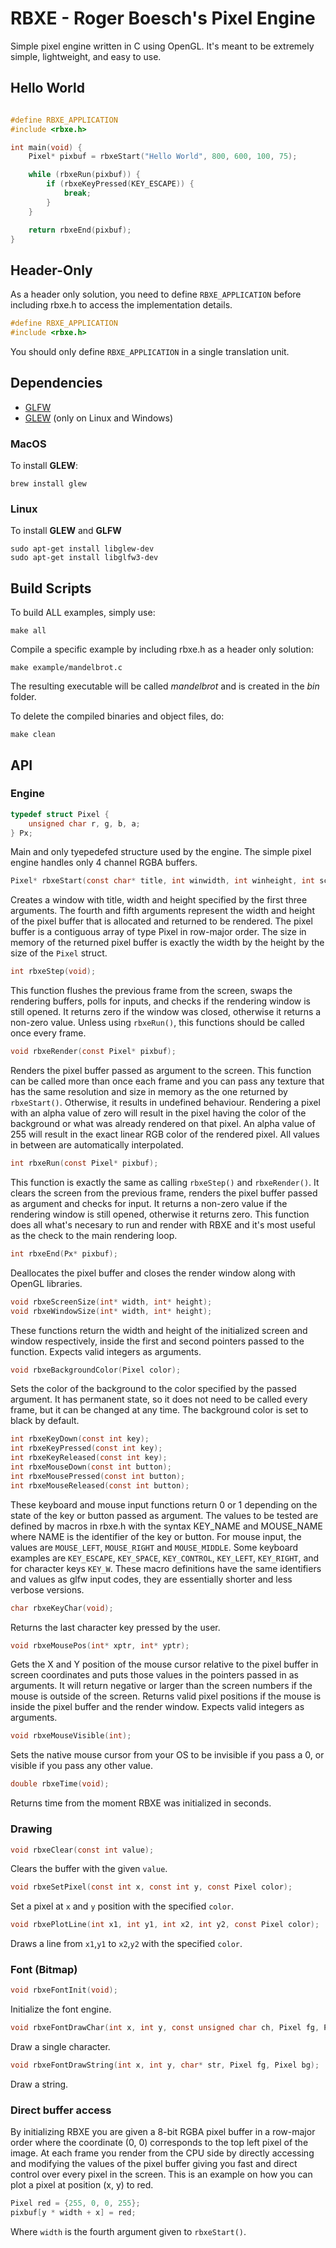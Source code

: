 # RBXE - Roger Boesch's Pixel Engine

Simple pixel engine written in C using OpenGL. It's meant
to be extremely simple, lightweight, and easy to use.


## Hello World
```C

#define RBXE_APPLICATION
#include <rbxe.h>

int main(void) {
    Pixel* pixbuf = rbxeStart("Hello World", 800, 600, 100, 75);

    while (rbxeRun(pixbuf)) {
        if (rbxeKeyPressed(KEY_ESCAPE)) {
            break;
        }
    }

    return rbxeEnd(pixbuf);
}

```


## Header-Only

As a header only solution, you need to define 
```RBXE_APPLICATION``` before including rbxe.h to access the
implementation details. 

```C
#define RBXE_APPLICATION
#include <rbxe.h>
```

You should only define ```RBXE_APPLICATION``` in a single translation unit.

## Dependencies

* [GLFW](https://github.com/glfw/glfw)
* [GLEW](https://github.com/nigels-com/glew) (only on Linux and Windows)

### MacOS

To install **GLEW**:

```shell
brew install glew
```

### Linux

To install **GLEW** and **GLFW**

```shell
sudo apt-get install libglew-dev
sudo apt-get install libglfw3-dev
```

## Build Scripts

To build ALL examples, simply use: 

```shell
make all
```

Compile a specific example by including rbxe.h as a header only solution:

```shell
make example/mandelbrot.c
```

The resulting executable will be called *mandelbrot* and is created in the *bin* folder.

To delete the compiled binaries and object files, do:

```shell
make clean
```

## API

### Engine

```C
typedef struct Pixel {
    unsigned char r, g, b, a;
} Px;
```

Main and only tyepedefed structure used by the engine. The simple pixel 
engine handles only 4 channel RGBA buffers. 

```C
Pixel* rbxeStart(const char* title, int winwidth, int winheight, int scrwidth, int scrheight);
```

Creates a window with title, width and height specified by the first three
arguments. The fourth and fifth arguments represent the width and height of 
the pixel buffer that is allocated and returned to be rendered. The pixel 
buffer is a contiguous array of type Pixel in row-major order. The size in memory
of the returned pixel buffer is exactly the width by the height by the size of
the ```Pixel``` struct.

```C
int rbxeStep(void);
```

This function flushes the previous frame from the screen, swaps the rendering
buffers, polls for inputs, and checks if the rendering window is still opened. It
returns zero if the window was closed, otherwise it returns a non-zero value.
Unless using ```rbxeRun()```, this functions should be called once every frame.

```C
void rbxeRender(const Pixel* pixbuf);
```

Renders the pixel buffer passed as argument to the screen. This function can be
called more than once each frame and you can pass any texture that has the
same resolution and size in memory as the one returned by ```rbxeStart()```.
Otherwise, it results in undefined behaviour. Rendering a pixel with an alpha value
of zero will result in the pixel having the color of the background or what was
already rendered on that pixel. An alpha value of 255 will result in the exact
linear RGB color of the rendered pixel. All values in between are automatically
interpolated.

```C
int rbxeRun(const Pixel* pixbuf);
```

This function is exactly the same as calling ```rbxeStep()``` and
```rbxeRender()```. It clears the screen from the previous frame, renders the
pixel buffer passed as argument and checks for input. It returns a non-zero
value if the rendering window is still opened, otherwise it returns zero. This
function does all what's necesary to run and render with RBXE and it's most useful
as the check to the main rendering loop.

```C
int rbxeEnd(Px* pixbuf);
```

Deallocates the pixel buffer and closes the render window along with OpenGL
libraries.

```C
void rbxeScreenSize(int* width, int* height);
void rbxeWindowSize(int* width, int* height);
```

These functions return the width and height of the initialized screen and
window respectively, inside the first and second pointers passed to the
function. Expects valid integers as arguments.

```C
void rbxeBackgroundColor(Pixel color);
```

Sets the color of the background to the color specified by the passed argument.
It has permanent state, so it does not need to be called every frame, but it
can be changed at any time. The background color is set to black by default.

```C
int rbxeKeyDown(const int key);
int rbxeKeyPressed(const int key);
int rbxeKeyReleased(const int key);
int rbxeMouseDown(const int button);
int rbxeMousePressed(const int button);
int rbxeMouseReleased(const int button);
```

These keyboard and mouse input functions return 0 or 1 depending on the state 
of the key or button passed as argument. The values to be tested are defined by
macros in rbxe.h with the syntax KEY_NAME and MOUSE_NAME where NAME is the
identifier of the key or button. For mouse input, the values are
```MOUSE_LEFT```, ```MOUSE_RIGHT``` and ```MOUSE_MIDDLE```. Some keyboard
examples are ```KEY_ESCAPE```, ```KEY_SPACE```, ```KEY_CONTROL```,
```KEY_LEFT```, ```KEY_RIGHT```, and for character keys ```KEY_W```.
These macro definitions have the same identifiers and values as glfw input codes,
they are essentially shorter and less verbose versions.

```C
char rbxeKeyChar(void);
```

Returns the last character key pressed by the user.

```C
void rbxeMousePos(int* xptr, int* yptr);
```

Gets the X and Y position of the mouse cursor relative to the pixel buffer
in screen coordinates and puts those values in the pointers passed in as
arguments. It will return negative or larger than the screen 
numbers if the mouse is outside of the screen. Returns valid pixel positions 
if the mouse is inside the pixel buffer and the render window. Expects valid
integers as arguments.

```C
void rbxeMouseVisible(int);
```

Sets the native mouse cursor from your OS to be invisible if you pass a 0, or 
visible if you pass any other value.

```C
double rbxeTime(void);
```

Returns time from the moment RBXE was initialized in seconds.

### Drawing

```C
void rbxeClear(const int value);
```

Clears the buffer with the given ```value```.

```C
void rbxeSetPixel(const int x, const int y, const Pixel color);
```

Set a pixel at ```x``` and ```y``` position with the specified ```color```.

```C
void rbxePlotLine(int x1, int y1, int x2, int y2, const Pixel color);
```

Draws a line from ```x1```,```y1``` to ```x2```,```y2``` with the specified ```color```.


### Font (Bitmap)

```C
void rbxeFontInit(void);
```

Initialize the font engine.

```C
void rbxeFontDrawChar(int x, int y, const unsigned char ch, Pixel fg, Pixel bg);
```

Draw a single character.

```C
void rbxeFontDrawString(int x, int y, char* str, Pixel fg, Pixel bg);
```

Draw a string.


### Direct buffer access

By initializing RBXE you are given a 8-bit RGBA pixel buffer in a row-major order 
where the coordinate (0, 0) corresponds to the top left pixel of the image. At each
frame you render from the CPU side by directly accessing and modifying the values of 
the pixel buffer giving you fast and direct control over every pixel in the screen. 
This is an example on how you can plot a pixel at position (x, y) to red.

```C
Pixel red = {255, 0, 0, 255};
pixbuf[y * width + x] = red;
```

Where ```width``` is the fourth argument given to ```rbxeStart()```. 
